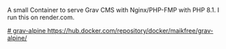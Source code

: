 A small Container to serve Grav CMS with Nginx/PHP-FMP with PHP 8.1. 
I run this on render.com.

[# grav-alpine
](https://hub.docker.com/repository/docker/maikfree/grav-alpine/)https://hub.docker.com/repository/docker/maikfree/grav-alpine/
